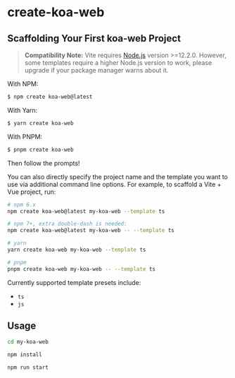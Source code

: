 # create-koa-web

## Scaffolding Your First koa-web Project

> **Compatibility Note:**
> Vite requires [Node.js](https://nodejs.org/en/) version >=12.2.0. However, some templates require a higher Node.js version to work, please upgrade if your package manager warns about it.

With NPM:

```bash
$ npm create koa-web@latest
```

With Yarn:

```bash
$ yarn create koa-web
```

With PNPM:

```bash
$ pnpm create koa-web
```

Then follow the prompts!

You can also directly specify the project name and the template you want to use via additional command line options. For example, to scaffold a Vite + Vue project, run:

```bash
# npm 6.x
npm create koa-web@latest my-koa-web --template ts

# npm 7+, extra double-dash is needed:
npm create koa-web@latest my-koa-web -- --template ts

# yarn
yarn create koa-web my-koa-web --template ts

# pnpm
pnpm create koa-web my-koa-web -- --template ts
```

Currently supported template presets include:

- `ts`
- `js`

## Usage

```bash
cd my-koa-web

npm install

npm run start
```
